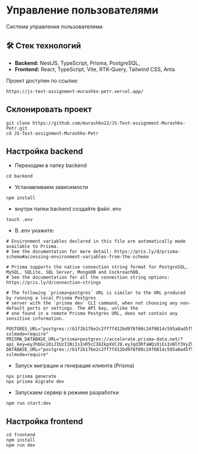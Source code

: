 # Управление пользователями

Система управления пользователями

## 🛠 Стек технологий

*   **Backend:** NestJS, TypeScript, Prisma, PostgreSQL,
*   **Frontend:** React, TypeScript, Vite, RTK-Query, Tailwind CSS, Anta

Проект доступен по ссылке: 

```
https://js-test-assignment-murashko-petr.vercel.app/
```

## Склонировать проект

```
git clone https://github.com/murashko12/JS-Test-assignment-Murashko-Petr.git
cd JS-Test-assignment-Murashko-Petr
```

## Настройка backend

- Переходим в папку backend
```
cd backend
```

- Устанавливаем зависимости
```
npm install
```

- внутри папки backend создайте файл .env
```
touch .env
```

- В .env укажите:
```
# Environment variables declared in this file are automatically made available to Prisma.
# See the documentation for more detail: https://pris.ly/d/prisma-schema#accessing-environment-variables-from-the-schema

# Prisma supports the native connection string format for PostgreSQL, MySQL, SQLite, SQL Server, MongoDB and CockroachDB.
# See the documentation for all the connection string options: https://pris.ly/d/connection-strings

# The following `prisma+postgres` URL is similar to the URL produced by running a local Prisma Postgres 
# server with the `prisma dev` CLI command, when not choosing any non-default ports or settings. The API key, unlike the 
# one found in a remote Prisma Postgres URL, does not contain any sensitive information.

POSTGRES_URL="postgres://b1f2b176e2c2ff7f412bd978f00c24f0814c595a8ad5f5558104d3517ebefc40:sk_T8NAMi6eJJPlDlNKHb3PH@db.prisma.io:5432/postgres?sslmode=require"
PRISMA_DATABASE_URL="prisma+postgres://accelerate.prisma-data.net/?api_key=eyJhbGciOiJIUzI1NiIsInR5cCI6IkpXVCJ9.eyJqd3RfaWQiOjEsInNlY3VyZV9rZXkiOiJza19UOE5BTWk2ZUpKUGxEbE5LSGIzUEgiLCJhcGlfa2V5IjoiMDFLNFlLTjI2MUY4NTkzUFgwV0FQTjRIN1kiLCJ0ZW5hbnRfaWQiOiJiMWYyYjE3NmUyYzJmZjdmNDEyYmQ5NzhmMDBjMjRmMDgxNGM1OTVhOGFkNWY1NTU4MTA0ZDM1MTdlYmVmYzQwIiwiaW50ZXJuYWxfc2VjcmV0IjoiMDk5MDYwZDktZjVlZC00YTcwLWEzMzctZDZkY2E2YTg0ZTc3In0.ZqM2TkFmENPHk8TQlBNtpNoEfscyCTmV6Gyvuwtq9Hg"
DATABASE_URL="postgres://b1f2b176e2c2ff7f412bd978f00c24f0814c595a8ad5f5558104d3517ebefc40:sk_T8NAMi6eJJPlDlNKHb3PH@db.prisma.io:5432/postgres?sslmode=require"
```

- Запуск миграции и генерация клиента (Prisma)
```
npx prisma generate
npx prisma migrate dev
```

- Запускаем сервер в режиме разработки
```
npm run start:dev
```

## Настройка frontend

```
cd frontend
npm install
npm run dev
```